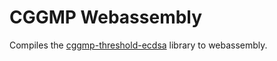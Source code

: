 # CGGMP Webassembly

Compiles the [cggmp-threshold-ecdsa][] library to webassembly.

[cggmp-threshold-ecdsa]: https://github.com/webb-tools/cggmp-threshold-ecdsa/

